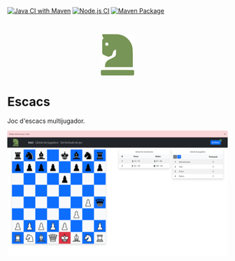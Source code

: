 [![Java CI with Maven](https://github.com/VictoRPiles/escacs/actions/workflows/maven.yml/badge.svg)](https://github.com/VictoRPiles/escacs/actions/workflows/maven.yml)
[![Node.js CI](https://github.com/VictoRPiles/escacs/actions/workflows/node.js.yml/badge.svg)](https://github.com/VictoRPiles/escacs/actions/workflows/node.js.yml)
[![Maven Package](https://github.com/VictoRPiles/escacs/actions/workflows/maven-publish.yml/badge.svg)](https://github.com/VictoRPiles/escacs/actions/workflows/maven-publish.yml)

<br>
<p align="center" width="100%">
    <img src="src/main/resources/static/frontend/images/icon-green.png" alt="icon green" width="15%"/>
</p>

# Escacs

Joc d'escacs multijugador.

<p align="center" width="100%">
    <img src=".github/readme/index.png" alt="index page"/>
</p>